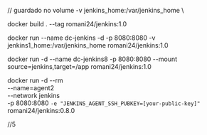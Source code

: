 // guardado no volume -v jenkins_home:/var/jenkins_home \

docker build . --tag romani24/jenkins:1.0

docker run --name dc-jenkins -d -p 8080:8080 -v jenkins1_home:/var/jenkins_home romani24/jenkins:1.0

docker run -d --name dc-jenkins8 -p 8080:8080 --mount source=jenkins,target=/app romani24/jenkins:1.0

docker run -d --rm \
--name=agent2 \
--network jenkins \
-p 8080:8080 `-e "JENKINS_AGENT_SSH_PUBKEY=[your-public-key]" `romani24/jenkins:0.8.0

//5
